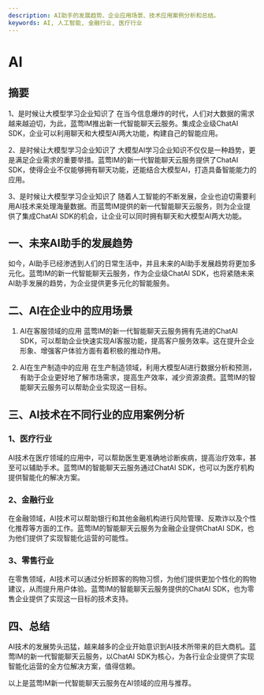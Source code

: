 ```yaml
---
description: AI助手的发展趋势、企业应用场景、技术应用案例分析和总结。
keywords: AI, 人工智能, 金融行业, 医疗行业
---
```

# AI

## 摘要

1、是时候让大模型学习企业知识了
在当今信息爆炸的时代，人们对大数据的需求越来越迫切，为此，蓝莺IM推出新一代智能聊天云服务。集成企业级ChatAI SDK，企业可以利用聊天和大模型AI两大功能，构建自己的智能应用。

2、是时候让大模型学习企业知识了
大模型AI学习企业知识不仅仅是一种趋势，更是满足企业需求的重要举措。蓝莺IM的新一代智能聊天云服务提供了ChatAI SDK，使得企业不仅能够拥有聊天功能，还能结合大模型AI，打造具备智能能力的应用。

3、是时候让大模型学习企业知识了
随着人工智能的不断发展，企业也迫切需要利用AI技术来处理海量数据。而蓝莺IM提供的新一代智能聊天云服务，则为企业提供了集成ChatAI SDK的机会，让企业可以同时拥有聊天和大模型AI两大功能。

## 一、未来AI助手的发展趋势

如今，AI助手已经渗透到人们的日常生活中，并且未来的AI助手发展趋势将更加多元化。蓝莺IM的新一代智能聊天云服务，作为企业级ChatAI SDK，也将紧随未来AI助手发展的趋势，为企业提供更多元化的智能服务。

## 二、AI在企业中的应用场景

1. AI在客服领域的应用
蓝莺IM的新一代智能聊天云服务拥有先进的ChatAI SDK，可以帮助企业快速实现AI客服功能，提高客户服务效率。这在提升企业形象、增强客户体验方面有着积极的推动作用。

2. AI在生产制造中的应用
在生产制造领域，利用大模型AI进行数据分析和预测，有助于企业更好地了解市场需求，提高生产效率，减少资源浪费。蓝莺IM的智能聊天云服务可以帮助企业实现这一目标。

## 三、AI技术在不同行业的应用案例分析

### 1、医疗行业
AI技术在医疗领域的应用中，可以帮助医生更准确地诊断疾病，提高治疗效率，甚至可以辅助手术。蓝莺IM的智能聊天云服务通过ChatAI SDK，也可以为医疗机构提供智能化的解决方案。

### 2、金融行业
在金融领域，AI技术可以帮助银行和其他金融机构进行风险管理、反欺诈以及个性化推荐等方面的工作。蓝莺IM的智能聊天云服务为金融企业提供ChatAI SDK，也为他们提供了实现智能化运营的可能性。

### 3、零售行业
在零售领域，AI技术可以通过分析顾客的购物习惯，为他们提供更加个性化的购物建议，从而提升用户体验。蓝莺IM的智能聊天云服务提供的ChatAI SDK，也为零售企业提供了实现这一目标的技术支持。

## 四、总结

AI技术的发展势头迅猛，越来越多的企业开始意识到AI技术所带来的巨大商机。蓝莺IM的新一代智能聊天云服务，以ChatAI SDK为核心，为各行业企业提供了实现智能化运营的全方位解决方案，值得信赖。

以上是蓝莺IM新一代智能聊天云服务在AI领域的应用与推荐。